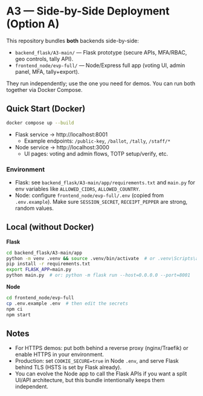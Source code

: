 # A3 — Side-by-Side Deployment (Option A)

This repository bundles **both** backends side-by-side:

- `backend_flask/A3-main/` — Flask prototype (secure APIs, MFA/RBAC, geo controls, tally API).
- `frontend_node/evp-full/` — Node/Express full app (voting UI, admin panel, MFA, tally+export).

They run independently; use the one you need for demos. You can run both together via Docker Compose.

## Quick Start (Docker)

```bash
docker compose up --build
```

- Flask service → http://localhost:8001
  - Example endpoints: `/public-key`, `/ballot`, `/tally`, `/staff/*`
- Node service → http://localhost:3000
  - UI pages: voting and admin flows, TOTP setup/verify, etc.

### Environment

- Flask: see `backend_flask/A3-main/app/requirements.txt` and `main.py` for env variables like `ALLOWED_CIDRS`, `ALLOWED_COUNTRY`.
- Node: configure `frontend_node/evp-full/.env` (copied from `.env.example`). Make sure `SESSION_SECRET`, `RECEIPT_PEPPER` are strong, random values.

## Local (without Docker)

**Flask**

```bash
cd backend_flask/A3-main/app
python -m venv .venv && source .venv/bin/activate  # or .venv\Scripts\activate on Windows
pip install -r requirements.txt
export FLASK_APP=main.py
python main.py  # or: python -m flask run --host=0.0.0.0 --port=8001
```

**Node**

```bash
cd frontend_node/evp-full
cp .env.example .env  # then edit the secrets
npm ci
npm start
```

## Notes
- For HTTPS demos: put both behind a reverse proxy (nginx/Traefik) or enable HTTPS in your environment.
- Production: set `COOKIE_SECURE=true` in Node `.env`, and serve Flask behind TLS (HSTS is set by Flask already).
- You can evolve the Node app to call the Flask APIs if you want a split UI/API architecture, but this bundle intentionally keeps them independent.
